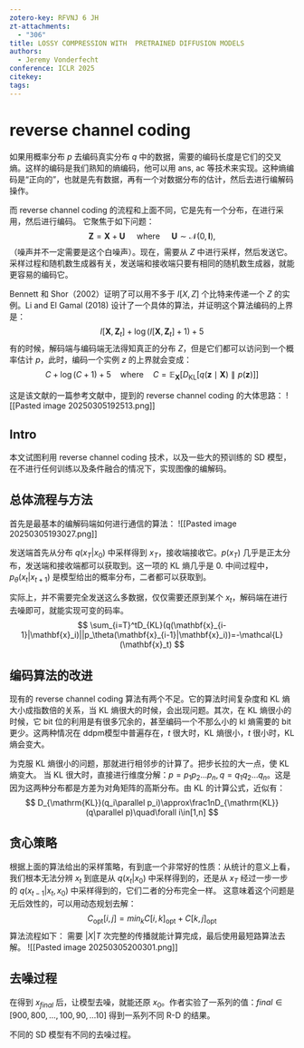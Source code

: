 ```yaml
---
zotero-key: RFVNJ 6 JH
zt-attachments:
  - "306"
title: LOSSY COMPRESSION WITH  PRETRAINED DIFFUSION MODELS
authors:
  - Jeremy Vonderfecht
conference: ICLR 2025
citekey: 
tags:
---
```

# reverse channel coding
如果用概率分布 $p$ 去编码真实分布 $q$ 中的数据，需要的编码长度是它们的交叉熵。这样的编码是我们熟知的熵编码，他可以用 ans, ac 等技术来实现。这种熵编码是“正向的”，也就是先有数据，再有一个对数据分布的估计，然后去进行编解码操作。

而 reverse channel coding 的流程和上面不同，它是先有一个分布，在进行采用，然后进行编码。
它聚焦于如下问题：
$$
\mathbf{Z}=\mathbf{X}+\mathbf{U}\quad\mathrm{~where~}\quad\mathbf{U}\sim\mathcal{N}(0,\mathbf{I}),
$$
（噪声并不一定需要是这个白噪声）。现在，需要从 $Z$ 中进行采样，然后发送它。采样过程和随机数生成器有关，发送端和接收端只要有相同的随机数生成器，就能更容易的编码它。

Bennett 和 Shor（2002）证明了可以用不多于 $I[X, Z]$ 个比特来传递一个 $Z$ 的实例。Li and El Gamal (2018) 设计了一个具体的算法，并证明这个算法编码的上界是：
$$
I[\mathbf{X},\mathbf{Z}_{t}]+\log(I[\mathbf{X},\mathbf{Z}_{t}]+1)+5
$$
有的时候，解码端与编码端无法得知真正的分布 $Z$，但是它们都可以访问到一个概率估计 $p$，此时，编码一个实例 $z$ 的上界就会变成：
$$
C+\log(C+1)+5\quad\mathrm{where}\quad C=\mathbb{E}_\mathbf{X}[D_\mathrm{KL}[q(\mathbf{z}\mid\mathbf{X})\parallel p(\mathbf{z})]]
$$

这是该文献的一篇参考文献中，提到的 reverse channel coding 的大体思路：
![[Pasted image 20250305192513.png]]



## Intro
本文试图利用 reverse channel coding 技术，以及一些大的预训练的 SD 模型，在不进行任何训练以及条件融合的情况下，实现图像的编解码。

## 总体流程与方法

首先是最基本的编解码端如何进行通信的算法：
![[Pasted image 20250305193027.png]]

发送端首先从分布 $q(x_{T}|x_{0})$ 中采样得到 $x_{T}$，接收端接收它。$p(x_{T})$ 几乎是正太分布，发送端和接收端都可以获取到。这一项的 KL 熵几乎是 0.
中间过程中，$p_{\theta}(x_{t}|x_{t+1})$ 是模型给出的概率分布，二者都可以获取到。

实际上，并不需要完全发送这么多数据，仅仅需要还原到某个 $x_{t}$，解码端在进行去噪即可，就能实现可变的码率。
$$
\sum_{i=T}^tD_{KL}(q(\mathbf{x}_{i-1}|\mathbf{x}_i)||p_\theta(\mathbf{x}_{i-1}|\mathbf{x}_i))=-\mathcal{L}(\mathbf{x}_t)
$$

## 编码算法的改进
现有的 reverse channel coding 算法有两个不足。它的算法时间复杂度和 KL 熵大小成指数倍的关系，当 KL 熵很大的时候，会出现问题。其次，在 KL 熵很小的时候，它 bit 位的利用是有很多冗余的，甚至编码一个不那么小的 kl 熵需要的 bit 更少。这两种情况在 ddpm模型中普遍存在，$t$ 很大时，KL 熵很小，$t$ 很小时，KL 熵会变大。

为克服 KL 熵很小的问题，那就进行相邻步的计算了。把步长拉的大一点，使 KL 熵变大。
当 KL 很大时，直接进行维度分解：$p=p_{1}p_{2}\dots p_{n},q=q_{1}q_{2}\dots q_{n}$。这是因为这两种分布都是方差为对角矩阵的高斯分布。由 KL 的计算公式，近似有：
$$
D_{\mathrm{KL}}(q_i\parallel p_i)\approx\frac1nD_{\mathrm{KL}}(q\parallel p)\quad\forall i\in[1,n]
$$
## 贪心策略
根据上面的算法给出的采样策略，有到底一个非常好的性质：从统计的意义上看，我们根本无法分辨 $x_{t}$ 到底是从 $q(x_{t}|x_{0})$ 中采样得到的，还是从 $x_{T}$ 经过一步一步的 $q(x_{t-1}|x_{t},x_{0})$ 中采样得到的，它们二者的分布完全一样。
这意味着这个问题是无后效性的，可以用动态规划去解：
$$
C_\mathrm{opt}[i,j]=min_kC[i,k]_\mathrm{opt}+C[k,j]_\mathrm{opt}
$$
算法流程如下：
需要 $|X|T$ 次完整的传播就能计算完成，最后使用最短路算法去解。
![[Pasted image 20250305200301.png]]

## 去噪过程
在得到 $x_{final}$ 后，让模型去噪，就能还原 $x_{0}$。作者实验了一系列的值：$final\in[900,800,\ldots,100,90,\ldots10]$
得到一系列不同 R-D 的结果。

不同的 SD 模型有不同的去噪过程。